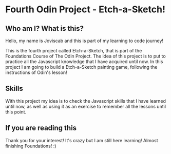 # Fourth Odin Project - Etch-a-Sketch!

## Who am I? What is this?

Hello, my name is Joviscab and this is part of my learning to code journey!

This is the fourth project called Etch-a-Sketch, that is part of the Foundations Course of The Odin Project. The idea of this project is to put to practice all the Javascript knowledge that I have acquired until now. In this project I am going to build a Etch-a-Sketch painting game, following the instructions of Odin's lesson!

## Skills

With this project my idea is to check the Javascript skills that I have learned until now, as well as using it as an exercise to remember all the lessons until this point.

## If you are reading this

Thank you for your interest! It's crazy but I am still here learning! Almost finishing Foundations! :)

